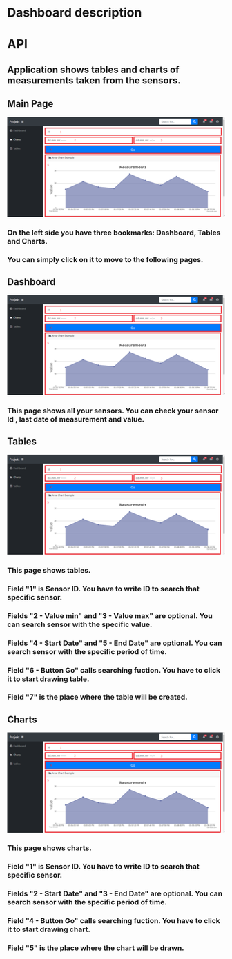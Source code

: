 # Dashboard description <Name>
# API
## Application shows tables and charts of measurements taken from the sensors.
## Main Page
![alt text](https://github.com/veraxys/sss/blob/master/doc.png "Chart")

### On the left side you have three bookmarks: Dashboard, Tables and Charts.
### You can simply click on it to move to the following pages.


## Dashboard
![alt text](https://github.com/veraxys/sss/blob/master/doc.png "Chart")

### This page shows all your sensors. You can check your sensor Id , last date of measurement and value.


## Tables
![alt text](https://github.com/veraxys/sss/blob/master/doc.png "Chart")

### This page shows tables.
### Field "1" is Sensor ID. You have to write ID to search that specific sensor.
### Fields "2 - Value min" and "3 - Value max" are optional. You can search sensor with the specific value.
### Fields "4 - Start Date" and "5 - End Date" are optional. You can search sensor with the specific period of time. 
### Field "6 - Button Go" calls searching fuction. You have to click it to start drawing table.
### Field "7" is the place where the table will be created.

## Charts
![alt text](https://github.com/veraxys/sss/blob/master/doc.png "Chart")

### This page shows charts.
### Field "1" is Sensor ID. You have to write ID to search that specific sensor.
### Fields "2 - Start Date" and "3 - End Date" are optional. You can search sensor with the specific period of time. 
### Field "4 - Button Go" calls searching fuction. You have to click it to start drawing chart.
### Field "5" is the place where the chart will be drawn.
